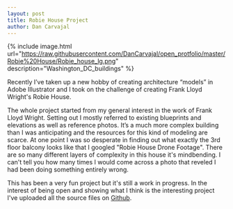 ```yaml
---
layout: post
title: Robie House Project
author: Dan Carvajal
---
```

 {% include image.html url="https://raw.githubusercontent.com/DanCarvajal/open_protfolio/master/Robie%20House/Robie_house_lg.png" description="Washington_DC_buildings" %}

 Recently I’ve taken up a new hobby of creating architecture “models” in Adobe Illustrator and I took on the challenge of creating Frank Lloyd Wright's Robie House.

 The whole project started from my general interest in the work of Frank Lloyd Wright. Setting out I mostly referred to existing blueprints and elevations as well as reference photos. It’s a much more complex building than I was anticipating and the resources for this kind of modeling are scarce. At one point I was so desperate in finding out what exactly the 3rd floor balcony looks like that I googled "Robie House Drone Footage". There are so many different layers of complexity in this house it's mindbending. I can't tell you how many times I would come across a photo that reveled I had been doing something entirely wrong.

 This has been a very fun project but it's still a work in progress. In the interest of being open and showing what I think is the interesting project I've uploaded all the source files on [Github](https://github.com/DanCarvajal/open_protfolio/tree/master/Robie%20House).
